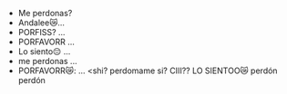 - Me perdonas?
- Andalee😿...
- PORFISS? ...
- PORFAVORR ...
- Lo siento😔 ...
- me perdonas ...
- PORFAVORR😿: ...
<shi?
perdomame si?
CIII??
LO SIENTOO😿
perdón perdón
